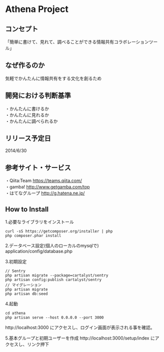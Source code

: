 # Athena Project
## コンセプト
「簡単に書けて、見れて、調べることができる情報共有コラボレーションツール」

## なぜ作るのか
気軽でかんたんに情報共有をする文化を創るため

## 開発における判断基準
・かんたんに書けるか  
・かんたんに見れるか  
・かんたんに調べられるか  

## リリース予定日
2014/6/30

## 参考サイト・サービス
・Qiita:Team https://teams.qiita.com/  
・gamba! http://www.getgamba.com/top  
・はてなグループ http://g.hatena.ne.jp/  

## How to Install
1.必要なライブラリをインストール  
```
curl -sS https://getcomposer.org/installer | php  
php composer.phar install  
```

2.データベース設定(個人のローカルのmysqlで)  
application/config/database.php

3.初期設定  
```
// Sentry
php artisan migrate --package=cartalyst/sentry  
php artisan config:publish cartalyst/sentry  
// マイグレーション
php artisan migrate
php artisan db:seed
```

4.起動
```
cd athena
php artisan serve --host 0.0.0.0 --port 3000
```
http://localhost:3000 にアクセスし、ログイン画面が表示される事を確認。  


5.基本グループと初期ユーザーを作成
http://localhost:3000/setup/index にアクセスし、リンク押下  

